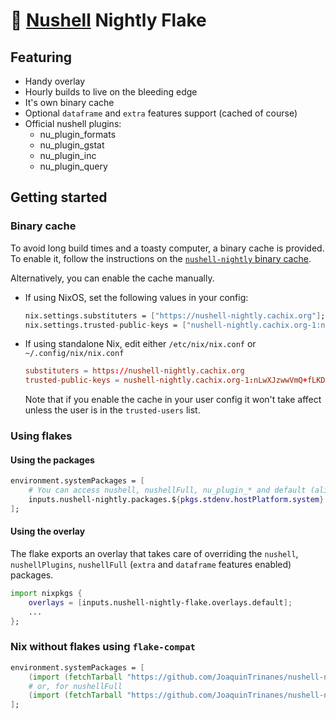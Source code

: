 # 🐘 [Nushell](https://github.com/nushell/nushell) Nightly Flake

## Featuring

- Handy overlay
- Hourly builds to live on the bleeding edge
- It's own binary cache
- Optional `dataframe` and `extra` features support (cached of course)
- Official nushell plugins:
  - nu_plugin_formats
  - nu_plugin_gstat
  - nu_plugin_inc
  - nu_plugin_query

## Getting started

### Binary cache

To avoid long build times and a toasty computer, a binary cache is provided. To enable it, follow the instructions on the [`nushell-nightly` binary cache](https://app.cachix.org/cache/nushell-nightly).

Alternatively, you can enable the cache manually.

- If using NixOS, set the following values in your config:

  ```nix
  nix.settings.substituters = ["https://nushell-nightly.cachix.org"];
  nix.settings.trusted-public-keys = ["nushell-nightly.cachix.org-1:nLwXJzwwVmQ+fLKD6aH6rWDoTC73ry1ahMX9lU87nrc="];
  ```

- If using standalone Nix, edit either `/etc/nix/nix.conf` or `~/.config/nix/nix.conf`

  ```conf
  substituters = https://nushell-nightly.cachix.org
  trusted-public-keys = nushell-nightly.cachix.org-1:nLwXJzwwVmQ+fLKD6aH6rWDoTC73ry1ahMX9lU87nrc=
  ```

  Note that if you enable the cache in your user config it won't take affect unless the user is in the `trusted-users` list.

### Using flakes

#### Using the packages

```nix
environment.systemPackages = [
    # You can access nushell, nushellFull, nu_plugin_* and default (alias to nushell)
    inputs.nushell-nightly.packages.${pkgs.stdenv.hostPlatform.system}.default;
];
```

#### Using the overlay

The flake exports an overlay that takes care of overriding the `nushell`, `nushellPlugins`, `nushellFull` (`extra` and `dataframe` features enabled) packages.

```nix
import nixpkgs {
    overlays = [inputs.nushell-nightly-flake.overlays.default];
    ...
};
```

### Nix without flakes using `flake-compat`

```nix
environment.systemPackages = [
    (import (fetchTarball "https://github.com/JoaquinTrinanes/nushell-nightly-flake/archive/main.tar.gz")).default
    # or, for nushellFull
    (import (fetchTarball "https://github.com/JoaquinTrinanes/nushell-nightly-flake/archive/main.tar.gz")).packages.${pkgs.stdenv.hostPlatform.system}.nushellFull
];
```
